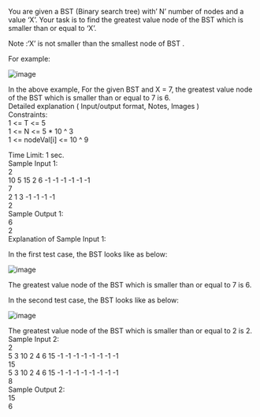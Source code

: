 You are given a BST (Binary search tree) with’ N’ number of nodes and a value ‘X’. Your task is to find the greatest value node of the BST which is smaller than or equal to ‘X’.</br>

Note :‘X’ is not smaller than the smallest node of BST .</br>

For example:</br>

![image](https://github.com/user-attachments/assets/80f538f4-3b45-4398-9700-8ffe00c0429e)</br>

In the above example, For the given BST  and X = 7, the greatest value node of the BST  which is smaller than or equal to  7 is 6.</br>
Detailed explanation ( Input/output format, Notes, Images )</br>
Constraints:</br>
1 <= T <= 5</br>
1 <= N <= 5 * 10 ^ 3</br>
1 <= nodeVal[i] <= 10 ^ 9</br>

Time Limit: 1 sec.</br>
Sample Input 1:</br>
2</br>
10 5 15 2 6 -1 -1 -1 -1 -1 -1</br>
7</br>
2 1 3 -1 -1 -1 -1</br>
2</br>
Sample Output 1:</br>
6</br>
2</br>
Explanation of Sample Input 1:</br>

In the first test case, the BST looks like as below:</br>

![image](https://github.com/user-attachments/assets/27ccf6f5-a26b-491c-ab84-d90af0768876)</br>

The greatest value node of the BST which is smaller than or equal to  7 is 6.</br>

In the second test case, the BST looks like as below:</br>

![image](https://github.com/user-attachments/assets/81224fae-f78e-45ab-a39c-7d8c013c3ad7)</br>

The greatest value node of the BST which is smaller than or equal to  2 is 2.</br>
Sample Input 2:</br>
2</br>
5 3 10 2 4 6 15 -1 -1 -1 -1 -1 -1 -1 -1</br>
15</br>
5 3 10 2 4 6 15 -1 -1 -1 -1 -1 -1 -1 -1</br>
8</br>
Sample Output 2:</br>
15</br>
6</br>
